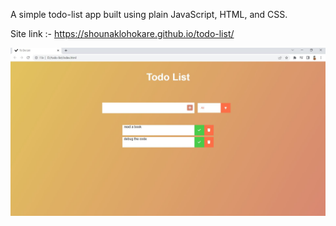 A simple todo-list app built using plain JavaScript, HTML, and CSS.


Site link :- https://shounaklohokare.github.io/todo-list/


![screenshot](https://github.com/shounaklohokare/todo-list/blob/main/images/ss-todo.JPG?raw=true)
